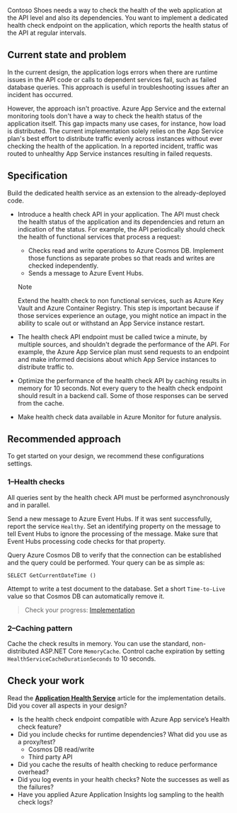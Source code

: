 Contoso Shoes needs a way to check the health of the web application at the API level and also its dependencies. You want to implement a dedicated health check endpoint on the application, which reports the health status of the API at regular intervals. 

## Current state and problem

In the current design, the application logs errors when there are  runtime issues in the API code or calls to dependent services fail, such as failed database queries. This approach is useful in troubleshooting issues after an incident has occurred. 

However, the approach isn't proactive. Azure App Service and the external monitoring tools don't have a way to check the health status of the application itself. This gap impacts many use cases, for instance, how load is distributed. The current implementation solely relies on the App Service plan's best effort to distribute traffic evenly across instances without ever checking the health of the application. In a reported incident, traffic was routed to unhealthy App Service instances resulting in failed requests.

## Specification

Build the dedicated health service as an extension to the already-deployed code.

- Introduce a health check API in your application. The API must check the health status of the application and its dependencies and return an indication of the status. For example, the API periodically should check the health of functional services that process a request:

    - Checks read and write operations to Azure Cosmos DB. Implement those functions as separate probes so that reads and writes are checked independently.
    - Sends a message to Azure Event Hubs.
    
    > [!NOTE] 
    > Extend the health check to non functional services, such as Azure Key Vault and Azure Container Registry. This step is important because if those services experience an outage, you might notice an impact in the ability to scale out or withstand an App Service instance restart.

- The health check API endpoint must be called twice a minute, by multiple sources, and shouldn't degrade the performance of the API. For example, the Azure App Service plan must send requests to an endpoint and make informed decisions about which App Service instances to distribute traffic to. 

- Optimize the performance of the health check API by caching results in memory for 10 seconds. Not every query to the health check endpoint should result in a backend call. Some of those responses can be served from the cache.

- Make health check data available in Azure Monitor for future analysis.

## Recommended approach
To get started on your design, we recommend these configurations settings.

### 1&ndash;Health checks

All queries sent by the health check API must be performed asynchronously and in parallel.

Send a new message to Azure Event Hubs. If it was sent successfully, report the service `Healthy`. Set an identifying property on the message to tell Event Hubs to ignore the processing of the message. Make sure that Event Hubs processing code checks for that property.

Query Azure Cosmos DB to verify that the connection can be established and the query could be performed. Your query can be as simple as:

```
SELECT GetCurrentDateTime ()
```

Attempt to write a test document to the database. Set a short `Time-to-Live` value so that Cosmos DB can automatically remove it.

> Check your progress: [Implementation](/azure/architecture/reference-architectures/containers/aks-mission-critical/mission-critical-health-modeling#implementation)

### 2&ndash;Caching pattern

Cache the check results in memory. You can use the standard, non-distributed ASP.NET Core `MemoryCache`. Control cache expiration by setting `HealthServiceCacheDurationSeconds` to 10 seconds.

## Check your work

Read the [**Application Health Service**](/azure/architecture/reference-architectures/containers/aks-mission-critical/mission-critical-health-modeling#application-health-service) article for the implementation details. Did you cover all aspects in your design?

- Is the health check endpoint compatible with Azure App service’s Health check feature?
- Did you include checks for runtime dependencies? What did you use as a proxy/test? 
    - Cosmos DB read/write
    - Third party API  
- Did you cache the results of health checking to reduce performance overhead? 
- Did you log events in your health checks? Note the successes as well as the failures?
- Have you applied Azure Application Insights log sampling to the health check logs?

